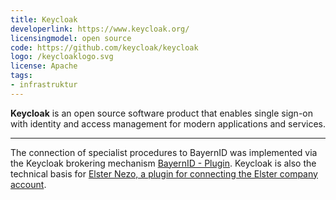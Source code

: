 ```yaml
---
title: Keycloak
developerlink: https://www.keycloak.org/
licensingmodel: open source
code: https://github.com/keycloak/keycloak
logo: /keycloaklogo.svg
license: Apache
tags:
- infrastruktur
---
```


__Keycloak__ is an open source software product that enables single sign-on with identity and access management for modern applications and services.

---

The connection of specialist procedures to BayernID was implemented via the Keycloak brokering mechanism [BayernID - Plugin](bayernid-plugin).
Keycloak is also the technical basis for [Elster Nezo, a plugin for connecting the Elster company account](elster-nezo_plugin).

